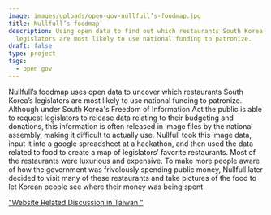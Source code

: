 ```yaml
---
image: images/uploads/open-gov-nullfull’s-foodmap.jpg
title: Nullfull’s foodmap
description: Using open data to find out which restaurants South Korea's
  legislators are most likely to use national funding to patronize.
draft: false
type: project
tags:
  - open gov
---
```

Nullfull’s foodmap uses open data to uncover which restaurants South Korea’s legislators are most likely to use national funding to patronize. Although under South Korea's Freedom of Information Act  the public is able to request legislators to release data relating to their budgeting and donations, this information is often released in image files by the national assembly, making it difficult to actually use. Nullfull took this image data, input it into a google spreadsheet at a hackathon, and then used the data related to food to create a map of legislators’ favorite restaurants. Most of the restaurants were luxurious and expensive. To make more people aware of how the government was frivolously spending public money, Nullfull later decided to visit many of these restaurants and take pictures of the food to let Korean people see where their money was being spent.

["Website
](https://nullfull.kr/)[Related Discussion in Taiwan "](https://g0v.hackmd.io/y_O_IpKrRxm6pG5rlO4enw?view)
